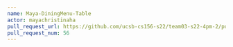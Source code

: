 ```yaml
---
name: Maya-DiningMenu-Table
actor: mayachristinaha
pull_request_url: https://github.com/ucsb-cs156-s22/team03-s22-4pm-2/pull/56
pull_request_num: 56
---
```


